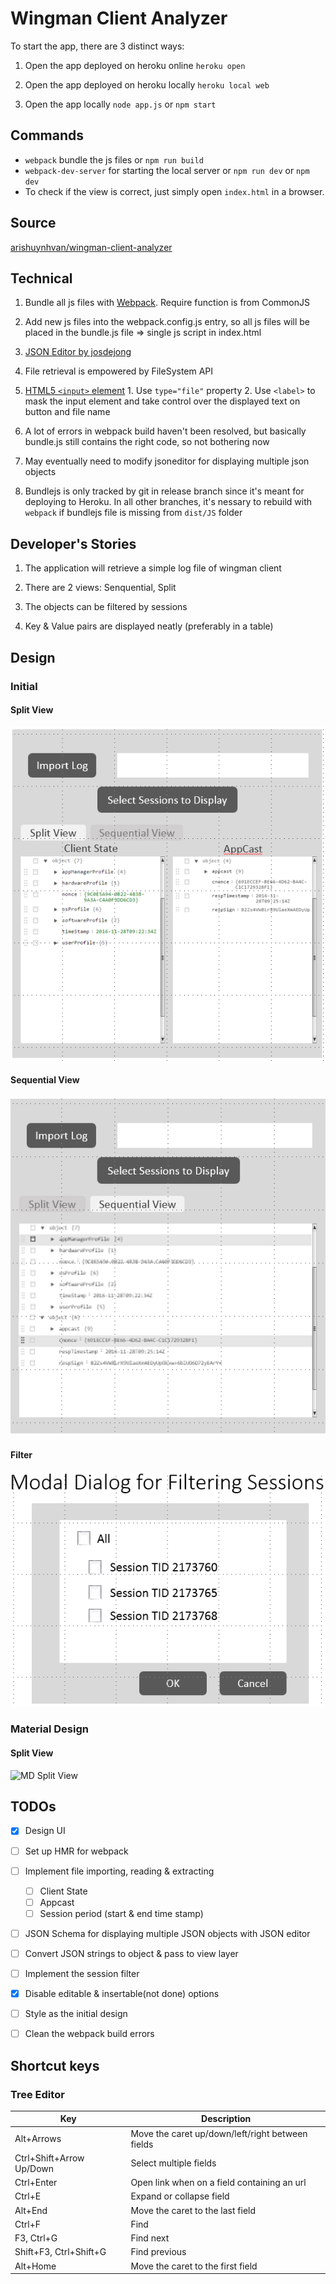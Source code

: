 # Wingman Client Analyzer

To start the app, there are 3 distinct ways:

1. Open the app deployed on heroku online `heroku open`

2. Open the app deployed on heroku locally `heroku local web`

3. Open the app locally `node app.js` or `npm start`

## Commands

- `webpack` bundle the js files or `npm run build`
- `webpack-dev-server` for starting the local server or `npm run dev` or `npm dev`
- To check if the view is correct, just simply open `index.html` in a browser.


## Source
[arishuynhvan/wingman-client-analyzer](https://github.com/arishuynhvan/wingman-client-analyzer)

## Technical

1. Bundle all js files with [Webpack](https://medium.com/@rajaraodv/webpack-the-confusing-parts-58712f8fcad9#.ude8bl5u4). Require function is from CommonJS

2. Add new js files into the webpack.config.js entry, so all js files will be placed in the bundle.js file => single js script in index.html

3. [JSON Editor by josdejong](https://github.com/josdejong/jsoneditor)

4. File retrieval is empowered by FileSystem API
  1. [HTML5 `<input>` element](https://www.html5rocks.com/en/tutorials/file/dndfiles/#toc-selecting-files)
    1. Use `type="file"` property
    2. Use `<label>` to mask the input element and take control over the displayed text on button and file name

5. A lot of errors in webpack build haven't been resolved, but basically bundle.js still contains the right code, so not bothering now

6. May eventually need to modify jsoneditor for displaying multiple json objects

7. Bundlejs is only tracked by git in release branch since it's meant for deploying to Heroku. In all other branches, it's nessary to rebuild with `webpack` if bundlejs file is missing from `dist/JS` folder

## Developer's Stories

1. The application will retrieve a simple log file of wingman client

2. There are 2 views: Senquential, Split

3. The objects can be filtered by sessions

3. Key & Value pairs are displayed neatly (preferably in a table)

## Design
### Initial
#### Split View
![Split View](images/splitView.PNG "Split View")
#### Sequential View
![Sequential View](images/sequentialView.PNG "Sequential View")
#### Filter
![Filter Dialog](images/sessionsFilter.PNG "Filter Dialog")

### Material Design
#### Split View
![MD Split View](images/Wingman-Client-Analyzer-splitview "Material Design Split View")

## TODOs

- [x] Design UI

- [ ] Set up HMR for webpack

- [ ] Implement file importing, reading & extracting
  - [ ] Client State
  - [ ] Appcast
  - [ ] Session period (start & end time stamp)

- [ ] JSON Schema for displaying multiple JSON objects with JSON editor

- [ ] Convert JSON strings to object & pass to view layer

- [ ] Implement the session filter

- [x] Disable editable & insertable(not done) options

- [ ] Style as the initial design

- [ ] Clean the webpack build errors

## Shortcut keys

### Tree Editor

Key                     | Description
----------------------- | ------------------------------------------------
Alt+Arrows              | Move the caret up/down/left/right between fields
Ctrl+Shift+Arrow Up/Down| Select multiple fields
Ctrl+Enter              | Open link when on a field containing an url
Ctrl+E                  | Expand or collapse field
Alt+End                 | Move the caret to the last field
Ctrl+F                  | Find
F3, Ctrl+G              | Find next
Shift+F3, Ctrl+Shift+G  | Find previous
Alt+Home                | Move the caret to the first field

